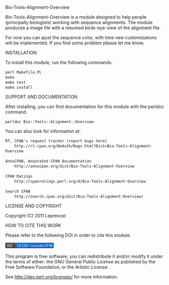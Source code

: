 Bio-Tools-Alignment-Overview

Bio-Tools-Alignment-Overview is a module designed to help people (principally biologists) working with
sequence alignments. The module produces a image file with a resumed birds-eye-view of the alignment file.

For now you can ajust the sequence color, with time new customizations will be implemented.
If you find some problem please let me know.


INSTALLATION

To install this module, run the following commands:

	perl Makefile.PL
	make
	make test
	make install

SUPPORT AND DOCUMENTATION

After installing, you can find documentation for this module with the
perldoc command.

    perldoc Bio::Tools::Alignment::Overview

You can also look for information at:

    RT, CPAN's request tracker (report bugs here)
        http://rt.cpan.org/NoAuth/Bugs.html?Dist=Bio-Tools-Alignment-Overview

    AnnoCPAN, Annotated CPAN documentation
        http://annocpan.org/dist/Bio-Tools-Alignment-Overview

    CPAN Ratings
        http://cpanratings.perl.org/d/Bio-Tools-Alignment-Overview

    Search CPAN
        http://search.cpan.org/dist/Bio-Tools-Alignment-Overview/


LICENSE AND COPYRIGHT

Copyright (C) 2011 Leprevost

HOW TO CITE THIS WORK

Please refer to the following DOI in order to cite this module.

![Alt text](doi/zenodo.9798.png "DOI")

This program is free software; you can redistribute it and/or modify it
under the terms of either: the GNU General Public License as published
by the Free Software Foundation; or the Artistic License.

See http://dev.perl.org/licenses/ for more information.

